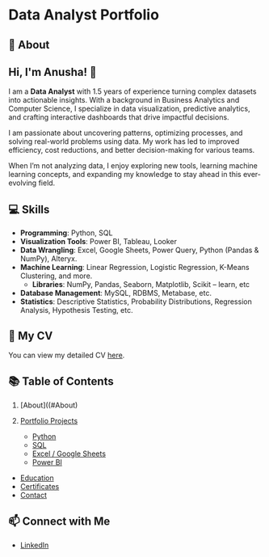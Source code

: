 # Data Analyst Portfolio
## 🌟 About
## Hi, I'm Anusha! 👋  

I am a **Data Analyst** with 1.5 years of experience turning complex datasets into actionable insights. With a background in Business Analytics and Computer Science, I specialize in data visualization, predictive analytics, and crafting interactive dashboards that drive impactful decisions.

I am passionate about uncovering patterns, optimizing processes, and solving real-world problems using data. My work has led to improved efficiency, cost reductions, and better decision-making for various teams.

When I’m not analyzing data, I enjoy exploring new tools, learning machine learning concepts, and expanding my knowledge to stay ahead in this ever-evolving field.

## 💻 Skills  
- **Programming**: Python, SQL  
- **Visualization Tools**: Power BI, Tableau, Looker  
- **Data Wrangling**: Excel, Google Sheets, Power Query, Python (Pandas & NumPy), Alteryx. 
- **Machine Learning**: Linear Regression, Logistic Regression, K-Means Clustering, and more.
    -  **Libraries**: NumPy, Pandas, Seaborn, Matplotlib, Scikit – learn, etc
- **Database Management**: MySQL, RDBMS, Metabase, etc.
- **Statistics**: Descriptive Statistics, Probability Distributions, Regression Analysis, 
Hypothesis Testing, etc.

## 📄 My CV  
You can view my detailed CV [here](CV.pdf).  

## 📚 Table of Contents  
1. [About]((#About) 
2. [Portfolio Projects](Portfilio.md)
   
      - [Python](#python)
      - [SQL](#sql)
      - [Excel / Google Sheets](#excel-google-sheets)
      - [Power BI](#power-bi)
- [Education](education)
- [Certificates](certificates)
- [Contact](#connect-with-me) 


## 📫 Connect with Me
- [LinkedIn](https://www.linkedin.com/in/anusha-j-b0149b226)  




